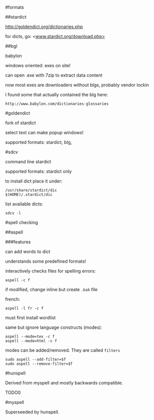 #formats

##stardict

<http://goldendict.org/dictionaries.php>

for dicts, go: <www.stardict.org/download.php>

##bgl

babylon

windows oriented: exes on site!

can open .exe with 7zip to extract data content

now most exes are downloaders without blgs, probably vendor lockin

I found some that actually contained the blg here:

    http://www.babylon.com/dictionaries-glossaries

#goldendict

fork of stardict

select text can make popup windows!

supported formats: stardict, blg,

#sdcv

command line stardict

supported formats: stardict only

to install dict place it under:

    /usr/share/stardict/dic
    $(HOME)/.stardict/dic

list available dicts:

    sdcv -l

#spell checking

##aspell

###features

can add words to dict

understands some predefined formats!

interactively checks files for spelling errors:

    aspell -c f

if modified, change inline but create `.bak` file

french:

    aspell -l fr -c f

must first install wordlist

same but ignore language constructs (modes):

    aspell --mode=tex -c f
    aspell --mode=html -c f

modes can be added/removed. They are called `filters`

    sudo aspell --add-filter=$f
    sudo aspell --remove-filter=$f

#hunspell

Derived from myspell and mostly backwards compatible.

TODO0

#myspell

Superseeded by hunspell.
